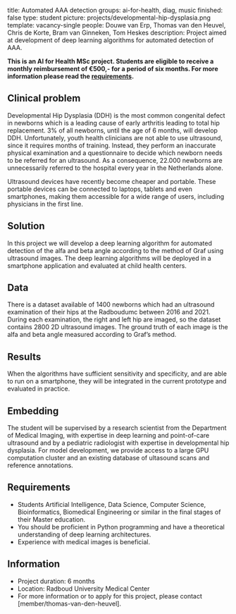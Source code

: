 title: Automated AAA detection
groups: ai-for-health, diag, music
finished: false
type: student
picture: projects/developmental-hip-dysplasia.png
template: vacancy-single
people: Douwe van Erp, Thomas van den Heuvel, Chris de Korte, Bram van Ginneken, Tom Heskes
description: Project aimed at development of deep learning algorithms for automated detection of AAA.

**This is an AI for Health MSc project. Students are
eligible to receive a monthly reimbursement of €500,- for
a period of six months. For more information please read the
[requirements](https://www.ai-for-health.nl/requirements/).** 

## Clinical problem
Developmental Hip Dysplasia (DDH) is the most common congenital defect in newborns which is a leading cause of early arthritis leading to total hip replacement. 3% of all newborns, until the age of 6 months, will develop DDH. Unfortunately, youth health clinicians are not able to use ultrasound, since it requires months of training. Instead, they perform an inaccurate physical examination and a questionnaire to decide which newborn needs to be referred for an ultrasound. As a consequence, 22.000 newborns are unnecessarily referred to the hospital every year in the Netherlands alone. 

Ultrasound devices have recently become cheaper and portable. These portable devices can be connected to laptops, tablets and even smartphones, making them accessible for a wide range of users, including physicians in the first line. 

## Solution 
In this project we will develop a deep learning algorithm for automated detection of the alfa and beta angle according to the method of Graf using ultrasound images. The deep learning algorithms will be deployed in a smartphone application and evaluated at child health centers.

## Data 
There is a dataset available of 1400 newborns which had an ultrasound examination of their hips at the Radboudumc between 2016 and 2021. During each examination, the right and left hip are imaged, so the dataset contains 2800 2D ultrasound images. The ground truth of each image is the alfa and beta angle measured according to Graf’s method.

## Results
When the algorithms have sufficient sensitivity and specificity, and are able to run on a smartphone, they will be integrated in the current prototype and evaluated in practice.

## Embedding 
The student will be supervised by a research scientist from the Department of Medical Imaging, with expertise in deep learning and point-of-care ultrasound and by a pediatric radiologist with expertise in developmental hip dysplasia. For model development, we provide access to a large GPU computation cluster and an existing database of ultasound scans and reference annotations.

## Requirements 
- Students Artificial Intelligence, Data Science, Computer Science, Bioinformatics, Biomedical Engineering or similar in the final stages of their Master education. 
- You should be proficient in Python programming and have a theoretical understanding of deep learning architectures.
- Experience with medical images is beneficial.

## Information 
- Project duration: 6 months 
- Location: Radboud University Medical Center 
- For more information or to apply for this project, please contact [member/thomas-van-den-heuvel].
